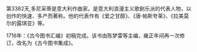第3382天,多尼采蒂是意大利作曲家。是意大利浪漫主义歌剧乐派的代表人物，以创作的快速、多产而著称。他的代表作有《爱之甘醇》、《唐·帕斯夸莱》、《拉美莫尔的露琪亚》等。
 
1716年：《古今图书汇编》初稿完成。该书由陈梦雷等主编，雍正年间再一次修订，改名为《古今图书集成》。
